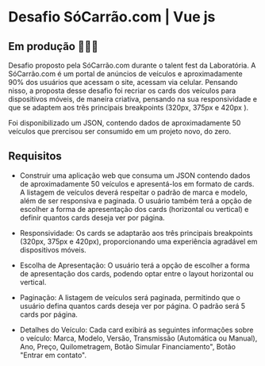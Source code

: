 # Desafio SóCarrão.com | Vue js

## Em produção 👩🏻‍💻

Desafio proposto pela SóCarrão.com durante o talent fest da Laboratória. A SóCarrão.com é um portal de anúncios de veículos e aproximadamente 90% dos usuários que acessam o site, acessam via celular. Pensando nisso, a proposta desse desafio foi recriar os cards dos veículos para dispositivos móveis, de maneira criativa, pensando na sua responsividade e que se adaptem aos três principais breakpoints (320px, 375px e 420px ).

Foi disponibilizado um JSON, contendo dados de aproximadamente 50 veículos que prercisou ser consumido em um projeto novo, do zero.


## Requisitos

* Construir uma aplicação web que consuma um JSON contendo dados de aproximadamente 50 veículos e apresentá-los em formato de cards. A listagem de veículos deverá respeitar o padrão de marca e modelo, além de ser responsiva e paginada. O usuário também terá a opção de escolher a forma de apresentação dos cards (horizontal ou vertical) e definir quantos cards deseja ver por página.

* Responsividade: Os cards se adaptarão aos três principais breakpoints (320px, 375px e 420px), proporcionando uma experiência agradável em dispositivos móveis.

* Escolha de Apresentação: O usuário terá a opção de escolher a forma de apresentação dos cards, podendo optar entre o layout horizontal ou vertical.

* Paginação: A listagem de veículos será paginada, permitindo que o usuário defina quantos cards deseja ver por página. O padrão será 5 cards por página.

* Detalhes do Veículo: Cada card exibirá as seguintes informações sobre o veículo: Marca, Modelo, Versão, Transmissão (Automática ou Manual), Ano, Preço, Quilometragem, Botão Simular Financiamento", Botão "Entrar em contato".
